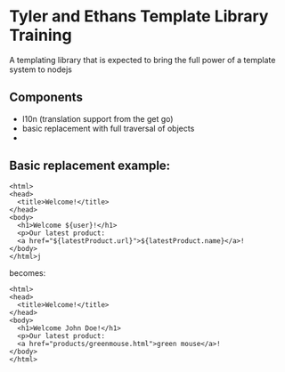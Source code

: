 Tyler and Ethans Template Library Training
==========================================
A templating library that is expected to bring the full power of a template system to nodejs

Components
----------
* l10n (translation support from the get go)
* basic replacement with full traversal of objects
* 

Basic replacement example:
--------------------------
```
<html>
<head>
  <title>Welcome!</title>
</head>
<body>
  <h1>Welcome ${user}!</h1>
  <p>Our latest product:
  <a href="${latestProduct.url}">${latestProduct.name}</a>!
</body>
</html>j
```
becomes:
```
<html>
<head>
  <title>Welcome!</title>
</head>
<body>
  <h1>Welcome John Doe!</h1>
  <p>Our latest product:
  <a href="products/greenmouse.html">green mouse</a>!
</body>
</html>
```
